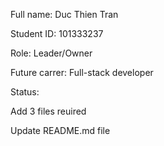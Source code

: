 Full name: Duc Thien Tran

Student ID: 101333237

Role: Leader/Owner

Future carrer: Full-stack developer

Status:

Add 3 files reuired

Update README.md file
